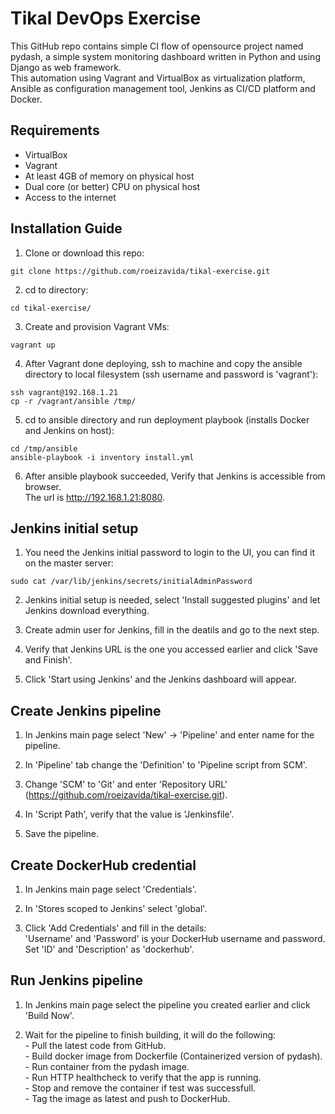 # Tikal DevOps Exercise
This GitHub repo contains simple CI flow of opensource project named pydash, a simple system monitoring dashboard written in Python and using Django as web framework.
<br/>This automation using Vagrant and VirtualBox as virtualization platform, Ansible as configuration management tool, Jenkins as CI/CD platform and Docker.

## Requirements
- VirtualBox
- Vagrant
- At least 4GB of memory on physical host
- Dual core (or better) CPU on physical host
- Access to the internet

## Installation Guide
1. Clone or download this repo:
```
git clone https://github.com/roeizavida/tikal-exercise.git
```

2. cd to directory:
```
cd tikal-exercise/
```

3. Create and provision Vagrant VMs:
```
vagrant up
```

4. After Vagrant done deploying, ssh to machine and copy the ansible directory to local filesystem (ssh username and password is 'vagrant'):
```
ssh vagrant@192.168.1.21
cp -r /vagrant/ansible /tmp/
```

5. cd to ansible directory and run deployment playbook (installs Docker and Jenkins on host):
```
cd /tmp/ansible
ansible-playbook -i inventory install.yml
```

6. After ansible playbook succeeded, Verify that Jenkins is accessible from browser.
   <br/> The url is http://192.168.1.21:8080.

## Jenkins initial setup
1. You need the Jenkins initial password to login to the UI, you can find it on the master server:
```
sudo cat /var/lib/jenkins/secrets/initialAdminPassword
```

2. Jenkins initial setup is needed, select 'Install suggested plugins' and let Jenkins download everything.

3. Create admin user for Jenkins, fill in the deatils and go to the next step.

4. Verify that Jenkins URL is the one you accessed earlier and click 'Save and Finish'.

5. Click 'Start using Jenkins' and the Jenkins dashboard will appear.

## Create Jenkins pipeline
1. In Jenkins main page select 'New' -> 'Pipeline' and enter name for the pipeline.

2. In 'Pipeline' tab change the 'Definition' to 'Pipeline script from SCM'.

3. Change 'SCM' to 'Git' and enter 'Repository URL' (https://github.com/roeizavida/tikal-exercise.git).

4. In 'Script Path', verify that the value is 'Jenkinsfile'.

5. Save the pipeline.

## Create DockerHub credential
1. In Jenkins main page select 'Credentials'.

2. In 'Stores scoped to Jenkins' select 'global'.

3. Click 'Add Credentials' and fill in the details:
<br/>'Username' and 'Password' is your DockerHub username and password.
<br/>Set 'ID' and 'Description' as 'dockerhub'.

## Run Jenkins pipeline
1. In Jenkins main page select the pipeline you created earlier and click 'Build Now'.

2. Wait for the pipeline to finish building, it will do the following:
<br/>- Pull the latest code from GitHub.
<br/>- Build docker image from Dockerfile (Containerized version of pydash).
<br/>- Run container from the pydash image.
<br/>- Run HTTP healthcheck to verify that the app is running.
<br/>- Stop and remove the container if test was successfull.
<br/>- Tag the image as latest and push to DockerHub.

